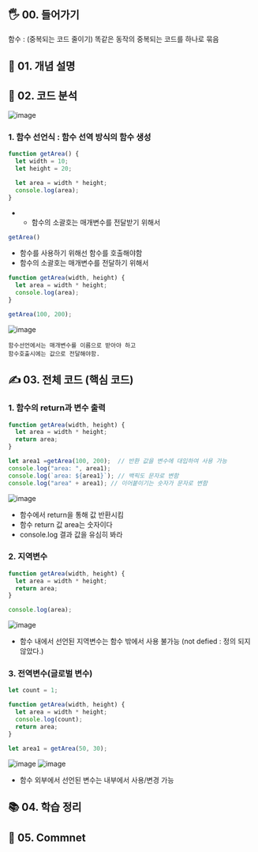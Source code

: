 ## 🖐 00. 들어가기
함수 : (중복되는 코드 줄이기) 똑같은 동작의 중복되는 코드를 하나로 묶음 

## 📌 01. 개념 설명

## 🍳 02. 코드 분석
![image](https://user-images.githubusercontent.com/86208370/177990311-936b6c69-4be4-463b-8353-944a9ebe3ec9.png)

### 1. 함수 선언식 :  함수 선역 방식의 함수 생성
```js
function getArea() {
  let width = 10;
  let height = 20;

  let area = width * height;
  console.log(area);
}
```
- - 함수의 소괄호는 매개변수를 전달받기 위해서
```js
getArea()
```
- 함수를 사용하기 위해선 함수를 호출해야함
- 함수의 소괄호는 매개변수를 전달하기 위해서

```js
function getArea(width, height) {
  let area = width * height;
  console.log(area);
}

getArea(100, 200);
```
![image](https://user-images.githubusercontent.com/86208370/177990892-65ef321b-a48d-43ac-bf16-fd34e3a3057f.png)

```
함수선언에서는 매개변수를 이름으로 받아야 하고 
함수호출시에는 값으로 전달해야함.
```
## ✍ 03. 전체 코드 (핵심 코드)

### 1. 함수의 return과 변수 출력
```js
function getArea(width, height) {
  let area = width * height;
  return area;
}

let area1 =getArea(100, 200);  // 반환 값을 변수에 대입하여 사용 가능
console.log("area: ", area1);
console.log(`area: ${area1}`); // 백픽도 문자로 변함
console.log("area" + area1); // 이어붙이기는 숫자가 문자로 변함
```
![image](https://user-images.githubusercontent.com/86208370/177992638-a1d558b1-d41e-4c25-a89f-319b3974442e.png)
-  함수에서 return을 통해 값 반환시킴
-  함수 return 값 area는 숫자이다 
-  console.log 결과 값을 유심히 봐라

### 2. 지역변수
```js
function getArea(width, height) {
  let area = width * height;
  return area;
}

console.log(area);

```
![image](https://user-images.githubusercontent.com/86208370/177993375-9ebc4599-2e3f-4f2d-a7c8-2e6a97f047fb.png)
- 함수 내에서 선언된 지역변수는 함수 밖에서 사용 불가능 (not defied : 정의 되지 않았다.)

### 3. 전역변수(글로벌 변수)
```js
let count = 1;

function getArea(width, height) {
  let area = width * height;
  console.log(count);
  return area;
}

let area1 = getArea(50, 30);
```
![image](https://user-images.githubusercontent.com/86208370/177993778-a471f04a-0b9d-4693-a25d-fe6a6f1c46d1.png)
![image](https://user-images.githubusercontent.com/86208370/177993870-9e5301bb-1cf9-489a-9891-60f24bdfc3ea.png)

- 함수 외부에서 선언된 변수는 내부에서 사용/변경 가능
## 📚 04. 학습 정리

## 🤔 05. Commnet 
